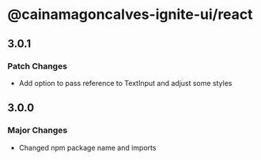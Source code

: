 # @cainamagoncalves-ignite-ui/react

## 3.0.1

### Patch Changes

- Add option to pass reference to TextInput and adjust some styles

## 3.0.0

### Major Changes

- Changed npm package name and imports
